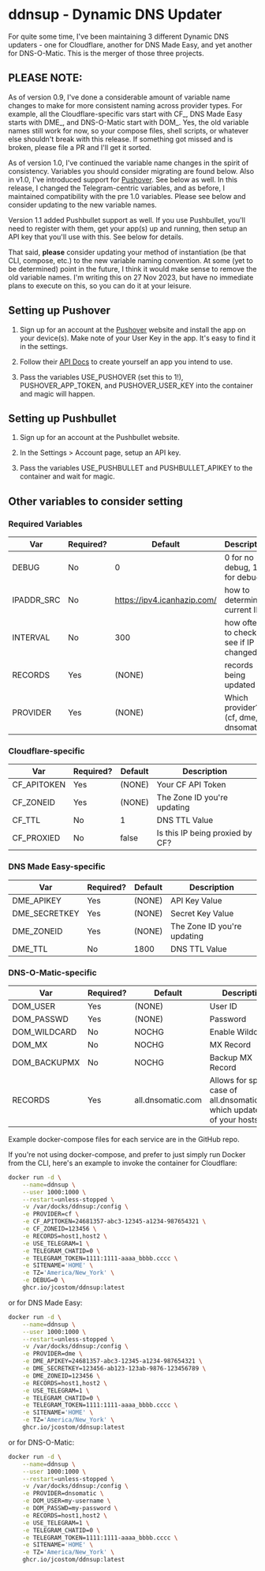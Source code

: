 # ddnsup - Dynamic DNS Updater

For quite some time, I've been maintaining 3 different Dynamic DNS updaters - one for Cloudflare, another for DNS Made Easy, and yet another for DNS-O-Matic. This is the merger of those three projects.

## PLEASE NOTE:

As of version 0.9, I've done a considerable amount of variable name changes to make for more consistent naming across provider types. For example, all the Cloudflare-specific vars start with CF_, DNS Made Easy starts with DME_, and DNS-O-Matic start with DOM_. Yes, the old variable names still work for now, so your compose files, shell scripts, or whatever else shouldn't break with this release. If something got missed and is broken, please file a PR and I'll get it sorted.

As of version 1.0, I've continued the variable name changes in the spirit of consistency. Variables you should consider migrating are found below. Also in v1.0, I've introduced support for [Pushover](https://pushover.net/). See below as well. In this release, I changed the Telegram-centric variables, and as before, I maintained compatibility with the pre 1.0 variables. Please see below and consider updating to the new variable names.

Version 1.1 added Pushbullet support as well. If you use Pushbullet, you'll need to register with them, get your app(s) up and running, then setup an API key that you'll use with this. See below for details.

That said, **please** consider updating your method of instantiation (be that CLI, compose, etc.) to the new variable naming convention. At some (yet to be determined) point in the future, I think it would make sense to remove the old variable names. I'm writing this on 27 Nov 2023, but have no immediate plans to execute on this, so you can do it at your leisure.

## Setting up Pushover

1. Sign up for an account at the [Pushover](https://pushover.net/) website and install the app on your device(s). Make note of your User Key in the app. It's easy to find it in the settings.

2. Follow their [API Docs](https://pushover.net/api) to create yourself an app you intend to use.

3. Pass the variables USE_PUSHOVER (set this to 1!), PUSHOVER_APP_TOKEN, and PUSHOVER_USER_KEY into the container and magic will happen.

## Setting up Pushbullet

1. Sign up for an account at the Pushbullet website.

2. In the Settings > Account page, setup an API key.

3. Pass the variables USE_PUSHBULLET and PUSHBULLET_APIKEY to the container and wait for magic.

## Other variables to consider setting

### Required Variables

| **Var** | **Required?** | **Default** | **Description** |
|---|---|---|---|
| DEBUG | No | 0 | 0 for no debug, 1 for debug |
| IPADDR_SRC | No | https://ipv4.icanhazip.com/ | how to determine current IP |
| INTERVAL | No | 300 | how often to check to see if IP changed |
| RECORDS | Yes | (NONE) | records being updated |
| PROVIDER | Yes | (NONE) | Which provider? (cf, dme, dnsomatic) |

### Cloudflare-specific

| **Var** | **Required?** | **Default** | **Description** |
|---|---|---|---|
| CF_APITOKEN | Yes | (NONE) | Your CF API Token |
| CF_ZONEID | Yes | (NONE) | The Zone ID you're updating |
| CF_TTL | No | 1 | DNS TTL Value |
| CF_PROXIED | No | false | Is this IP being proxied by CF? |

### DNS Made Easy-specific

| **Var** | **Required?** | **Default** | **Description** |
|---|---|---|---|
| DME_APIKEY | Yes | (NONE) | API Key Value |
| DME_SECRETKEY | Yes | (NONE) | Secret Key Value |
| DME_ZONEID | Yes | (NONE) | The Zone ID you're updating |
| DME_TTL | No | 1800 | DNS TTL Value |

### DNS-O-Matic-specific

| **Var** | **Required?** | **Default** | **Description** |
|---|---|---|---|
| DOM_USER | Yes | (NONE) | User ID |
| DOM_PASSWD | Yes | (NONE) | Password |
| DOM_WILDCARD | No | NOCHG | Enable Wildcard |
| DOM_MX | No | NOCHG | MX Record |
| DOM_BACKUPMX | No | NOCHG | Backup MX Record |
| RECORDS | Yes | all.dnsomatic.com | Allows for special case of all.dnsomatic.com, which updates all of your hosts |

Example docker-compose files for each service are in the GitHub repo.

If you're not using docker-compose, and prefer to just simply run Docker from the CLI, here's an example to invoke the container for Cloudflare:

```bash
docker run -d \
    --name=ddnsup \
    --user 1000:1000 \
    --restart=unless-stopped \
    -v /var/docks/ddnsup:/config \
    -e PROVIDER=cf \
    -e CF_APITOKEN=24681357-abc3-12345-a1234-987654321 \
    -e CF_ZONEID=123456 \
    -e RECORDS=host1,host2 \
    -e USE_TELEGRAM=1 \
    -e TELEGRAM_CHATID=0 \
    -e TELEGRAM_TOKEN=1111:1111-aaaa_bbbb.cccc \
    -e SITENAME='HOME' \
    -e TZ='America/New_York' \
    -e DEBUG=0 \
    ghcr.io/jcostom/ddnsup:latest
```

or for DNS Made Easy:

```bash
docker run -d \
    --name=ddnsup \
    --user 1000:1000 \
    --restart=unless-stopped \
    -v /var/docks/ddnsup:/config \
    -e PROVIDER=dme \
    -e DME_APIKEY=24681357-abc3-12345-a1234-987654321 \
    -e DME_SECRETKEY=123456-ab123-123ab-9876-123456789 \
    -e DME_ZONEID=123456 \
    -e RECORDS=host1,host2 \
    -e USE_TELEGRAM=1 \
    -e TELEGRAM_CHATID=0 \
    -e TELEGRAM_TOKEN=1111:1111-aaaa_bbbb.cccc \
    -e SITENAME='HOME' \
    -e TZ='America/New_York' \
    ghcr.io/jcostom/ddnsup:latest
```

or for DNS-O-Matic:

```bash
docker run -d \
    --name=ddnsup \
    --user 1000:1000 \
    --restart=unless-stopped \
    -v /var/docks/ddnsup:/config \
    -e PROVIDER=dnsomatic \
    -e DOM_USER=my-username \
    -e DOM_PASSWD=my-password \
    -e RECORDS=host1,host2 \
    -e USE_TELEGRAM=1 \
    -e TELEGRAM_CHATID=0 \
    -e TELEGRAM_TOKEN=1111:1111-aaaa_bbbb.cccc \
    -e SITENAME='HOME' \
    -e TZ='America/New_York' \
    ghcr.io/jcostom/ddnsup:latest
```
